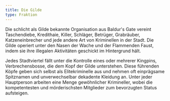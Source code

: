 ```yaml
---
title: Die Gilde
type: Fraktion
---
```


Die schlicht als Gilde bekannte Organisation aus Baldur's Gate vereint
Taschendiebe, Kredithaie, Killer, Schläger, Betrüger, Grabräuber,
Katzeneinbrecher und jede andere Art von Kriminellen in der Stadt. Die Gilde
operiert unter den Nasen der Wache und der Flammenden Faust, indem sie ihre
illegalen Aktivitäten geschickt im Hintergrund hält.

Jedes Stadtviertel fällt unter die Kontrolle eines oder mehrerer Kingpins,
Verbrechensbosse, die dem Kopf der Gilde unterstehen. Diese führenden Köpfe
geben sich selbst als Elitekriminelle aus und nehmen oft einprägsame
Spitznamen und unverwechselbar dekadente Kleidung an. Unter jeder Hauptperson
arbeiten eine Menge gewöhnlicher Krimineller, wobei die kompetentesten und
mörderischsten Mitglieder zum bevorzugten Status aufsteigen.
